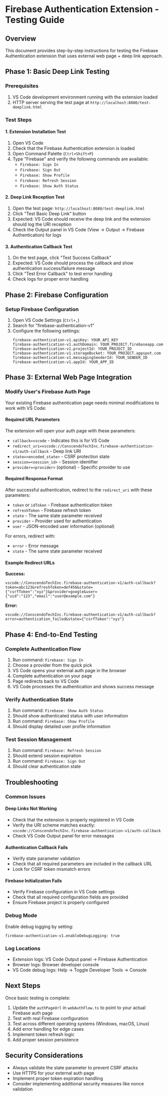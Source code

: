 # Firebase Authentication Extension - Testing Guide

## Overview

This document provides step-by-step instructions for testing the Firebase Authentication extension that uses external web page + deep link approach.

## Phase 1: Basic Deep Link Testing

### Prerequisites
1. VS Code development environment running with the extension loaded
2. HTTP server serving the test page at `http://localhost:8080/test-deeplink.html`

### Test Steps

#### 1. Extension Installation Test
1. Open VS Code
2. Check that the Firebase Authentication extension is loaded
3. Open Command Palette (`Ctrl+Shift+P`)
4. Type "Firebase" and verify the following commands are available:
   - `Firebase: Sign In`
   - `Firebase: Sign Out`
   - `Firebase: Show Profile`
   - `Firebase: Refresh Session`
   - `Firebase: Show Auth Status`

#### 2. Deep Link Reception Test
1. Open the test page: `http://localhost:8080/test-deeplink.html`
2. Click "Test Basic Deep Link" button
3. Expected: VS Code should receive the deep link and the extension should log the URI reception
4. Check the Output panel in VS Code (View → Output → Firebase Authentication) for logs

#### 3. Authentication Callback Test
1. On the test page, click "Test Success Callback"
2. Expected: VS Code should process the callback and show authentication success/failure message
3. Click "Test Error Callback" to test error handling
4. Check logs for proper error handling

## Phase 2: Firebase Configuration

### Setup Firebase Configuration
1. Open VS Code Settings (`Ctrl+,`)
2. Search for "firebase-authentication-v1"
3. Configure the following settings:
   ```
   firebase-authentication-v1.apiKey: YOUR_API_KEY
   firebase-authentication-v1.authDomain: YOUR_PROJECT.firebaseapp.com
   firebase-authentication-v1.projectId: YOUR_PROJECT_ID
   firebase-authentication-v1.storageBucket: YOUR_PROJECT.appspot.com
   firebase-authentication-v1.messagingSenderId: YOUR_SENDER_ID
   firebase-authentication-v1.appId: YOUR_APP_ID
   ```

## Phase 3: External Web Page Integration

### Modify User's Firebase Auth Page

Your existing Firebase authentication page needs minimal modifications to work with VS Code:

#### Required URL Parameters
The extension will open your auth page with these parameters:
- `callback=vscode` - Indicates this is for VS Code
- `redirect_uri=vscode://ConscendoTechInc.firebase-authentication-v1/auth-callback` - Deep link URI
- `state=<encoded_state>` - CSRF protection state
- `session=<session_id>` - Session identifier
- `provider=<provider>` (optional) - Specific provider to use

#### Required Response Format
After successful authentication, redirect to the `redirect_uri` with these parameters:
- `token` or `idToken` - Firebase authentication token
- `refreshToken` - Firebase refresh token
- `state` - The same state parameter received
- `provider` - Provider used for authentication
- `user` - JSON-encoded user information (optional)

For errors, redirect with:
- `error` - Error message
- `state` - The same state parameter received

#### Example Redirect URLs

**Success:**
```
vscode://ConscendoTechInc.firebase-authentication-v1/auth-callback?token=abc123&refreshToken=def456&state={"csrfToken":"xyz"}&provider=google&user={"uid":"123","email":"user@example.com"}
```

**Error:**
```
vscode://ConscendoTechInc.firebase-authentication-v1/auth-callback?error=authentication_failed&state={"csrfToken":"xyz"}
```

## Phase 4: End-to-End Testing

### Complete Authentication Flow
1. Run command: `Firebase: Sign In`
2. Choose a provider from the quick pick
3. VS Code opens your external auth page in the browser
4. Complete authentication on your page
5. Page redirects back to VS Code
6. VS Code processes the authentication and shows success message

### Verify Authentication State
1. Run command: `Firebase: Show Auth Status`
2. Should show authenticated status with user information
3. Run command: `Firebase: Show Profile`
4. Should display detailed user profile information

### Test Session Management
1. Run command: `Firebase: Refresh Session`
2. Should extend session expiration
3. Run command: `Firebase: Sign Out`
4. Should clear authentication state

## Troubleshooting

### Common Issues

#### Deep Links Not Working
- Check that the extension is properly registered in VS Code
- Verify the URI scheme matches exactly: `vscode://ConscendoTechInc.firebase-authentication-v1/auth-callback`
- Check VS Code Output panel for error messages

#### Authentication Callback Fails
- Verify state parameter validation
- Check that all required parameters are included in the callback URL
- Look for CSRF token mismatch errors

#### Firebase Initialization Fails
- Verify Firebase configuration in VS Code settings
- Check that all required configuration fields are provided
- Ensure Firebase project is properly configured

### Debug Mode
Enable debug logging by setting:
```
firebase-authentication-v1.enableDebugLogging: true
```

### Log Locations
- Extension logs: VS Code Output panel → Firebase Authentication
- Browser logs: Browser developer console
- VS Code debug logs: Help → Toggle Developer Tools → Console

## Next Steps

Once basic testing is complete:
1. Update the `authPageUrl` in `webAuthFlow.ts` to point to your actual Firebase auth page
2. Test with real Firebase configuration
3. Test across different operating systems (Windows, macOS, Linux)
4. Add error handling for edge cases
5. Implement token refresh logic
6. Add proper session persistence

## Security Considerations

- Always validate the state parameter to prevent CSRF attacks
- Use HTTPS for your external auth page
- Implement proper token expiration handling
- Consider implementing additional security measures like nonce validation
